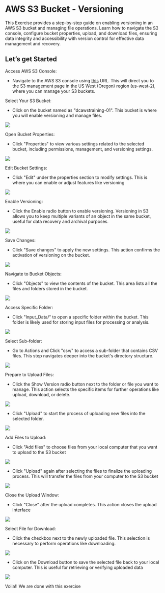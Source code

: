 # AWS S3 Bucket - Versioning

This Exercise provides a step-by-step guide on enabling versioning in an AWS S3 bucket and managing file operations. Learn how to navigate the S3 console, configure bucket properties, upload, and download files, ensuring data integrity and accessibility with version control for effective data management and recovery.

## Let’s get Started

Access AWS S3 Console:

-   Navigate to the AWS S3 console using [this](https://us-west-2.console.aws.amazon.com/s3/buckets?region=us-west-2&bucketType=general&region=us-west-2) URL. This will direct you to the S3 management page in the US West (Oregon) region (us-west-2), where you can manage your S3 buckets.


Select Your S3 Bucket:

-   Click on the bucket named as "dcawstraining-01". This bucket is where you will enable versioning and manage files.


![](https://lh7-us.googleusercontent.com/docsz/AD_4nXdv2NFqrPWyVmyQ5Ndpt9iLPgbibj6JB8L_QpxuwgRyoTDZzlqI_AqNAam3gTbtgoyV7QWRFW5owYDmwaPTiBeZDfUdHYgGE0-UsPJOfzKbgb--eHnLwQiRTmprv-9pSj9GhumLN1uAYikVHSXxh-ggNxft?key=Ts3ARreTtFA-RSTQezndVw)

Open Bucket Properties:

-   Click "Properties" to view various settings related to the selected bucket, including permissions, management, and versioning settings.


![](https://lh7-us.googleusercontent.com/docsz/AD_4nXczByC6gkbDLjBjTkD7PjQKOGkkWR27APfQaUnLC_tCpsxgbLesfYSbjoJWk4y9cJ0TRUeCYo0MJLxB6ZSv3dQxfh1yC7h6ezvkcR9V96VQ69PW6OGAM6WBLIRuJMG6VR_tQVcBjL3BBZMlSXkBQWk3dHHk?key=Ts3ARreTtFA-RSTQezndVw)

Edit Bucket Settings:

-   Click "Edit" under the properties section to modify settings. This is where you can enable or adjust features like versioning


![](https://lh7-us.googleusercontent.com/docsz/AD_4nXfU2e8RtfpJ8l84dq0uOcuP5vbI9fugxBPTDVCTNwCKSo1bBrXvHWNlVQ_V7axJgQR6Awcjhvt61Q_hncvElrNFjCdMC6lpo-nmu1pgI4ORZBGFgncPlKhm318QIPMip7pK_AoPjpdQb61el9btLTyjFsSh?key=Ts3ARreTtFA-RSTQezndVw)

Enable Versioning:

-   Click the Enable radio button to enable versioning. Versioning in S3 allows you to keep multiple variants of an object in the same bucket, useful for data recovery and archival purposes.


![](https://lh7-us.googleusercontent.com/docsz/AD_4nXdKrTdbjZv_l_GvvyrsW00qvV8KtB2gwDw28pYRtE_qv72gVSNx0Xak0cKyjr5zVBwJ5BAm7i6EDm8nGYPtnhghwjv3iuXdZYoMgn1erwsWpKDm-7sY1QmiYCJgGFaYOOygnV_jQl97jDEXFii42qg3DGr6?key=Ts3ARreTtFA-RSTQezndVw)

Save Changes:

-   Click "Save changes" to apply the new settings. This action confirms the activation of versioning on the bucket.


![](https://lh7-us.googleusercontent.com/docsz/AD_4nXdEfIauA2eFBQJCNrMbNfKO9EioZLAS-L1FQfMxE6zQNTh1RXUSEZxDLC6X0J-Ofk6N735VZFCLqgNBouIXRz0h0DARxN88zYdZTz8NY8FtVhu_wV_vVPynypZzXhzYZBXdGRmOlNYxqEdx6aoCXp9y4bMo?key=Ts3ARreTtFA-RSTQezndVw)

Navigate to Bucket Objects:

-   Click "Objects" to view the contents of the bucket. This area lists all the files and folders stored in the bucket.


![](https://lh7-us.googleusercontent.com/docsz/AD_4nXeP07BEjEbYOXfrKtmadUusJX2B-QMAA8GJ_U1QCWIcdmuM4TR1ScJjaqjJ6Whx7WlKbcL5s54mzRPNHV0agKgwamtOnYHPHjiQzvAXlcTx1qST2YelGAuIjbrv8CY8iP1z4rAwOcXCZSt2Vn51XLbTVeI?key=Ts3ARreTtFA-RSTQezndVw)

Access Specific Folder:

-   Click "Input_Data/" to open a specific folder within the bucket. This folder is likely used for storing input files for processing or analysis.


![](https://lh7-us.googleusercontent.com/docsz/AD_4nXcTInDaAH2OiopK2MFx5E1aCz4gI39C3Wm4rFp-gkRNzEC1p-Fjji5Wb-Cae6cPJ3wmg1sh0UmC-c_8xncGdsjzIKZiIgKRO1SeXfiFDHGkox5mwTZ8_yO3KmpfYRNn4FH21SZN5ghRy6xJmp-jQ50fnDE?key=Ts3ARreTtFA-RSTQezndVw)

Select Sub-folder:

-   Go to Actions and  Click "csv/" to access a sub-folder that contains CSV files. This step navigates deeper into the bucket's directory structure.


![](https://lh7-us.googleusercontent.com/docsz/AD_4nXdiHk3b9cmL3W2qRFX6Z7bNINV5wne2s8sumGu3n6QHWX2rtc8_6KOb3PJSYdg7TupG_Exaj7Eh-4wYLNenFy2AVfdNRVAXSWcSlnYQG2VDt5ef8SE2239kHufHud9CnlNv58Hh9RhKVrZBJnTDZIX47Mui?key=Ts3ARreTtFA-RSTQezndVw)

Prepare to Upload Files:

-   Click the Show Version radio button next to the folder or file you want to manage. This action selects the specific items for further operations like upload, download, or delete.


![](https://lh7-us.googleusercontent.com/docsz/AD_4nXdyYPdJvrPnzPogpiSH4D5f_7ihqbGgof59uNZc-Q2WK_swVTwA_rAhovkWaBxPmdxhzELyvpEM4c4xdy51YlB-0HYRM0Q2vt7X41hp2SYmxnTzpQMYFtUP82_lgCrf9zlVBzfV_t35gV9ZqSrAYwCasURw?key=Ts3ARreTtFA-RSTQezndVw)

-   Click "Upload" to start the process of uploading new files into the selected folder.


![](https://lh7-us.googleusercontent.com/docsz/AD_4nXdxAXG0uR3ZgxT5kAQOPU7rKSM2d-Mzr03y565B9l6j7FPstOaWY6kXFuRfh3M3pVZD1DJ_rxzYfvfXqL3IBa5bV82yJHHiuW5c033nAllEsQabHotU2u-jm18NyDmB5l4nCLx6-zhqQeZbZ6E2l6AeS1Y?key=Ts3ARreTtFA-RSTQezndVw)

Add Files to Upload:

-   Click "Add files" to choose files from your local computer that you want to upload to the S3 bucket




![](https://lh7-us.googleusercontent.com/docsz/AD_4nXd0c7Jj6tPXtKHBz7ES2wywWR7SlXm6P_2Px07GVIw8UPAwp1f__Yvw7xmbofBOgsM7lFXlI_mkdjf5Bitkm1JzwaXwcSnWfDIq1SIN0HhuKlB3ZKs_qxlOObQoPUSGj0E0XnfIPAnsOxIfbho7pBjID-_i?key=Ts3ARreTtFA-RSTQezndVw)

-   Click "Upload" again after selecting the files to finalize the uploading process. This will transfer the files from your computer to the S3 bucket


![](https://lh7-us.googleusercontent.com/docsz/AD_4nXf5vXLK4-rBqvYXZB8nobWqEGvY1pwGzl4_EYsXh69S15gO5EbUO8HlcuOXKhmBdlevfxOWP6V_BlTg0ORsERF-YMJ27UKSssdAZZI2iYq9dCMwH8mpyaNvcsq0v92fILt8xXnp_bPeWR1hZjJfw8nA5rg?key=Ts3ARreTtFA-RSTQezndVw)

Close the Upload Window:

-   Click "Close" after the upload completes. This action closes the upload interface


![](https://lh7-us.googleusercontent.com/docsz/AD_4nXdRzDdmzguij9c6DrV0E-mmzy5BW6ZbASKBMUpt7usOU7sCdOXRsxbnyYT_YXrMx4GYpmagCGfHPJl7jyp635tcDUcVSm2OAnDaEq_7JTNQYpDiYtTG16jTk2e3QIPCfEXBW4lWi8cuC5CYlYnIXxV27ad5?key=Ts3ARreTtFA-RSTQezndVw)

Select File for Download:

-   Click the checkbox next to the newly uploaded file. This selection is necessary to perform operations like downloading.


![](https://lh7-us.googleusercontent.com/docsz/AD_4nXc00JrJyBPvteMycXwODuAVDZkGug3lj9vvZrWX0_pdRUYudPy9kuRx0bzph0YVQwBDGXNFRQOgo--qJpUFJEPIWWz_8FwKSB1UbkKsm0H-xBuFxeV1CeivpG_CydqubRNAjBgiS6ycScspzN3lQXZGxQ?key=Ts3ARreTtFA-RSTQezndVw)



-   Click on the Download button to save the selected file back to your local computer. This is useful for retrieving or verifying uploaded data


![](https://lh7-us.googleusercontent.com/docsz/AD_4nXfOw0lEOKzDYMqAl0EtWP6v-8eo8LoAA63wKRh-_Lfs-8uQYVcnB1q7DE2G9BaJ9zm8F3s0FMmOun95MXkMPc8ANyX9fAhJTFtpAptUbtOLaO1FbZpmG9QLnBippGS4IRChXalGDzsNrhGEgQ3G4VYCY-8?key=Ts3ARreTtFA-RSTQezndVw)

Voila!! We are done with this exercise
